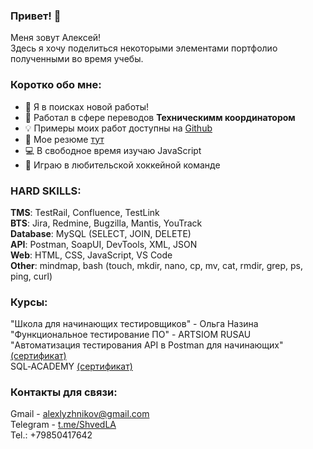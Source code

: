 ### Привет! 👋
Меня зовут Алексей!    
Здесь я хочу поделиться некоторыми элементами портфолио полученными во время учебы.

### Коротко обо мне:
- 🌱 Я в поисках новой работы!
- 📘 Работал в сфере переводов <b>Техническимм координатором</b>  
- 💡 Примеры моих работ доступны на [Github](https://github.com/alexlyzhnikov/test_artifacts)
- 📄 Мое резюме [тут](https://docs.google.com/document/d/1Yk-WR3zFc4lwVJju-1np7iSq8gK2KIBz/edit?usp=sharing&ouid=100955943310850305094&rtpof=true&sd=true)  
- 💻 В свободное время изучаю JavaScript
- 🏒 Играю в любительской хоккейной команде


### HARD SKILLS:  
<b>TMS</b>: TestRail, Confluence, TestLink  
<b>BTS</b>: Jira, Redmine, Bugzilla, Mantis, YouTrack  
<b>Database</b>: MySQL (SELECT, JOIN, DELETE)  
<b>API</b>: Postman, SoapUI, DevTools, XML, JSON  
<b>Web</b>: HTML, CSS, JavaScript, VS Code  
<b>Other</b>: mindmap, bash (touch, mkdir, nano, cp, mv, cat, rmdir, grep, ps, ping, curl)  

### Курсы:
"Школа для начинающих тестировщиков" - Ольга Назина  
"Функциональное тестирование ПО" - ARTSIOM RUSAU  
"Автоматизация тестирования API в Postman для начинающих" [(сертификат)](https://stepik.org/cert/2130586)  
SQL‐ACADEMY [(сертификат)](https://drive.google.com/file/d/1CzMbtJx71r17WncnsYWpFGzoNGTkE7Ha/view?usp=sharing)


### Контакты для связи:  
Gmail - alexlyzhnikov@gmail.com  
Telegram - [t.me/ShvedLA ](https://t.me/ShvedLA)  
Tel.: +79850417642


<!--
**alexlyzhnikov/alexlyzhnikov** is a ✨ _special_ ✨ repository because its `README.md` (this file) appears on your GitHub profile.
-->
